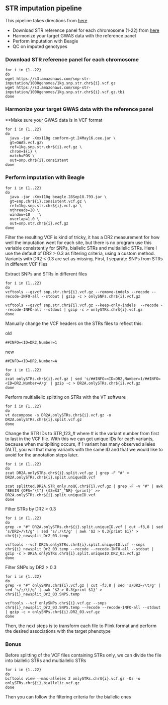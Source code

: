 ## STR imputation pipeline
This pipeline takes directions from [here](http://gymreklab.com/2018/03/05/snpstr_imputation.html)
- Download STR reference panel for each chromosome (1-22) from [here](http://gymreklab.com/2018/03/05/snpstr_imputation.html)
- Harmonize your target GWAS data with the reference panel
- Perform imputation with Beagle
- QC on imputed genotypes

### Download STR reference panel for each chromosome
```
for i in {1..22}
do
wget https://s3.amazonaws.com/snp-str-imputation/1000genomes/1kg.snp.str.chr${i}.vcf.gz
wget https://s3.amazonaws.com/snp-str-imputation/1000genomes/1kg.snp.str.chr${i}.vcf.gz.tbi
done
```
### Harmonize your target GWAS data with the reference panel
**Make sure your GWAS data is in VCF format
```
for i in {1..22}
do
  java -jar -Xmx110g conform-gt.24May16.cee.jar \
  gt=GWAS.vcf.gz\
  ref=1kg.snp.str.chr${i}.vcf.gz \
  chrom=${i} \ 
  match=POS \ 
  out=snp.chr${i}.consistent
done
```
### Perform imputation with Beagle
```
for i in {1..22}
do
  java -jar -Xmx110g beagle.28Sep18.793.jar \
  gt=snp.chr${i}.consistent.vcf.gz \
  ref=1kg.snp.str.chr${i}.vcf.gz \
  nthreads=20 \
  window=10    \
  overlap=1.0 \
  out=snp.str.chr${i}.vcf.gz
done
```
Filter the resulting VCF is kind of tricky, it has a DR2 measurement for how well the imputation went for each site, but there is no program use this variable consistently for SNPs, biallelic STRs and multiallelic STRs. Here I use the default of DR2 > 0.3 as filtering criteria, using a custom method. Variants with DR2 < 0.3 are set as missing.
First, I separate SNPs from STRs in different VCF files

Extract SNPs and STRs in different files
```
for i in {1..22}
do
vcftools --gzvcf snp.str.chr${i}.vcf.gz --remove-indels --recode --recode-INFO-all --stdout | gzip -c > onlySNPs.chr${i}.vcf.gz

vcftools --gzvcf snp.str.chr${i}.vcf.gz --keep-only-indels  --recode --recode-INFO-all --stdout | gzip -c > onlySTRs.chr${i}.vcf.gz
done
```
Manually change the VCF headers on the STRs files to reflect this:

old
```
##INFO=<ID=DR2,Number=1
```
new
```
##INFO=<ID=DR2,Number=A
```
```
for i in {1..22}
do
zcat onlySTRs.chr${i}.vcf.gz | sed 's/##INFO=<ID=DR2,Number=1/##INFO=<ID=DR2,Number=A/g' | gzip -c > DR2A.onlySTRs.chr${i}.vcf.gz
done
```
Perform multiallelic splitting on STRs with the VT software
```
for i in {1..22}
do
vt decompose -s DR2A.onlySTRs.chr${i}.vcf.gz -o DR2A.onlySTRs.chr${i}.split.vcf.gz
done
```
Change the STR IDs to STR_123_# where # is the variant number from first to last in the VCF file. With this we can get unique IDs for each variants, because when multipliting occurs, if 1 variant has many observed alleles (ALT), you will that many variants with the same ID and that we would like to avoid for the annotation steps later.
```
for i in {1..22}
do
zcat DR2A.onlySTRs.chr${i}.split.vcf.gz | grep -F "#" > DR2A.onlySTRs.chr${i}.split.uniqueID.vcf

zcat splitted.DR2A.STR_only.noQC.chr${i}.vcf.gz | grep -F -v "#" | awk 'BEGIN {OFS="\t"} {$3=$3"_"NR} {print}' >> DR2A.onlySTRs.chr${i}.split.uniqueID.vcf
done
```
Filter STRs by DR2 > 0.3
```
for i in {1..22}
do
grep -v "#" DR2A.onlySTRs.chr${i}.split.uniqueID.vcf | cut -f3,8 | sed 's/DR2=/\t/g' | sed 's/;/\t/g' | awk '$2 > 0.3{print $1}' > chr${i}_newsplit_Dr2_03.temp 

vcftools --vcf DR2A.onlySTRs.chr${i}.split.uniqueID.vcf --snps chr${i}_newsplit_Dr2_03.temp --recode --recode-INFO-all --stdout | gzip -c > DR2A.onlySTRs.chr${i}.split.uniqueID.DR2_03.vcf.gz
done
```

Filter SNPs by DR2 > 0.3
```
for i in {1..22}
do
grep -v "#" onlySNPs.chr${i}.vcf.gz | cut -f3,8 | sed 's/DR2=/\t/g' | sed 's/;/\t/g' | awk '$2 > 0.3{print $1}' > chr${i}_newsplit_Dr2_03.SNPS.temp 

vcftools --vcf onlySNPs.chr${i}.vcf.gz --snps chr${i}_newsplit_Dr2_03.SNPS.temp --recode --recode-INFO-all --stdout | gzip -c > onlySNPs.chr${i}.DR2_03.vcf.gz
done
```

Then, the next steps is to transform each file to Plink format and perform the desired associations with the target phenotype

### Bonus
Before splitting of the VCF files containing STRs only, we can divide the file into biallelic STRs and multiallelic STRs
```
for i in {1..22}
do
bcftools view --max-alleles 2 onlySTRs.chr${i}.vcf.gz -Oz -o onlySTRs.chr${i}.biallelic.vcf.gz
done
```
Then you can follow the filtering criteria for the biallelic ones

